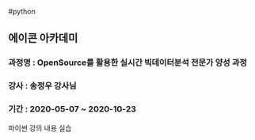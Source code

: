 #python
## 에이콘 아카데미
### 과정명 : OpenSource를 활용한 실시간 빅데이터분석 전문가 양성 과정
### 강사 : 송정우 강사님
### 기간 : 2020-05-07 ~ 2020-10-23
파이썬 강의 내용 실습
